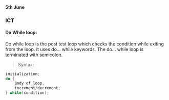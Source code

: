 #### 5th June

### ICT

#### Do While loop:

Do while loop is the post test loop which checks the condition while exiting from the loop. it uses do... while keywords. The do... while loop is terminated with semicolon.

> Syntax:

```c
initialization;
do {
    Body of loop,
    increment/decrement;
} while(condition);
```








